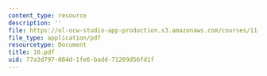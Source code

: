 ```yaml
---
content_type: resource
description: ''
file: https://ol-ocw-studio-app-production.s3.amazonaws.com/courses/11-947-imaging-the-city-the-place-of-media-in-city-design-and-development-fall-1998/77a3d797084d1fe6badd71269d56fd1f_10.pdf
file_type: application/pdf
resourcetype: Document
title: 10.pdf
uid: 77a3d797-084d-1fe6-badd-71269d56fd1f
---
```

